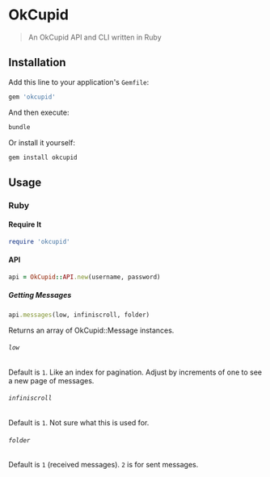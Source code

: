 # OkCupid

> An OkCupid API and CLI written in Ruby

## Installation

Add this line to your application's `Gemfile`:

```ruby
gem 'okcupid'
```

And then execute:

```bash
bundle
```

Or install it yourself:

```bash
gem install okcupid
```

## Usage

### Ruby

#### Require It

```ruby
require 'okcupid'
```

#### API

```ruby
api = OkCupid::API.new(username, password)
```

##### Getting Messages

```ruby
api.messages(low, infiniscroll, folder)
```

Returns an array of OkCupid::Message instances.

###### `low`

Default is `1`. Like an index for pagination. Adjust by increments of one to
see a new page of messages.

###### `infiniscroll`

Default is `1`. Not sure what this is used for.

###### `folder`

Default is `1` (received messages). `2` is for sent messages.
